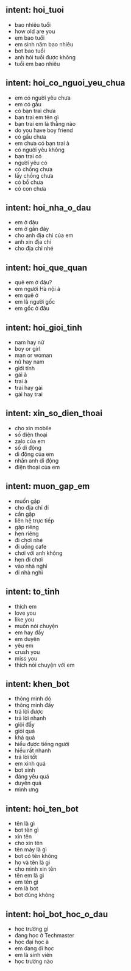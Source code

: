 ## intent: hoi_tuoi
- bao nhiêu tuổi
- how old are you
- em bao tuổi
- em sinh năm bao nhiêu
- bot bao tuổi
- anh hỏi tuổi được không
- tuổi em bao nhiêu

## intent: hoi_co_nguoi_yeu_chua
- em có người yêu chưa
- em có gấu
- có bạn trai chưa
- bạn trai em tên gì
- bạn trai em là thằng nào
- do you have boy friend
- có gấu chưa
- em chưa có bạn trai à
- có người yêu không
- bạn trai có
- người yêu có
- có chồng chưa
- lấy chồng chưa
- có bồ chưa
- có con chưa

## intent: hoi_nha_o_dau
- em ở đâu
- em ở gần đây
- cho anh địa chỉ của em
- anh xin địa chỉ
- cho địa chỉ nhé

## intent: hoi_que_quan
- quê em ở đâu?
- em người Hà nội à
- em quê ở
- em là người gốc
- em gốc ở đâu


## intent: hoi_gioi_tinh
- nam hay nữ
- boy or girl
- man or woman
- nữ hay nam
- giới tính
- gái à
- trai à
- trai hay gái
- gái hay trai

## intent: xin_so_dien_thoai
- cho xin mobile
- số điện thoại
- zalo của em
- số di động
- di động của em
- nhắn anh di động
- điện thoại của em

## intent: muon_gap_em
- muốn gặp
- cho địa chỉ đi
- cần gặp
- liên hệ trực tiếp
- gặp riêng
- hẹn riêng
- đi chơi nhé
- đi uống cafe
- chơi với anh không
- hẹn đi chơi
- vào nhà nghỉ
- đi nhà nghỉ

## intent: to_tinh
- thích em
- love you
- like you
- muốn nói chuyện
- em hay đấy
- em duyên
- yêu em
- crush you
- miss you
- thích nói chuyện với em

## intent: khen_bot
- thông minh đó
- thông minh đấy
- trả lời được
- trả lời nhanh
- giỏi đấy
- giỏi quá
- khá quá
- hiểu được tiếng người
- hiểu rất nhanh
- trả lời tốt
- em xinh quá
- bot xinh
- đáng yêu quá
- duyên quá
- mình ưng

## intent: hoi_ten_bot
- tên là gì
- bot tên gì
- xin tên
- cho xin tên
- tên mày là gì
- bot có tên không
- họ và tên là gì
- cho mình xin tên
- tên em là gì
- em tên gì
- em là bot
- bot đúng không

## intent: hoi_bot_hoc_o_dau
- học trường gì
- đang học ở Techmaster
- học đại học à
- em đang đi học
- em là sinh viên
- học trường nào